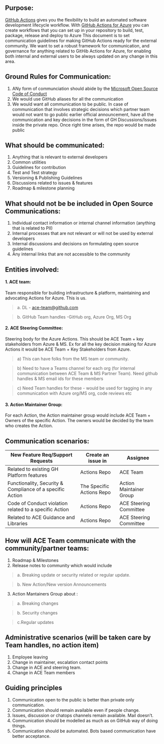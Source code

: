 ## Purpose:
[GitHub Actions](https://docs.github.com/en/actions/learn-github-actions) gives you the flexibility to build an automated software development lifecycle workflow. With [GitHub Actions for Azure](https://docs.microsoft.com/en-gb/azure/developer/github/) you can create workflows that you can set up in your repository to build, test, package, release and deploy to Azure
This document is to set communication guidelines for making GitHub Actions ready for the external community. We want to set a robust framework for communication, and governance for anything related to GitHib Actions for Azure, for enabling both internal and external users to be always updated on any change in this area.

## Ground Rules for Communication:
1. ANy form of communciation should abide by the [Microsoft Open Source Code of Conduct](https://opensource.microsoft.com/codeofconduct/)
2. We would use GitHub aliases for all the communication
3. We would want all communication to be public. In case of communication that involves strategic decisions which partner team would not want to go public earlier official announcement, have all the communication and key decisions in the form of GH Discussions/Issues inside the private repo. Once right time arises, the repo would be made public

## What should be communicated:
1. Anything that is relevant to external developers
2. Common utilities
3. Guidelines for contribution
4. Test and Test strategy
5. Versioning & Publishing Guidelines
6. Discussions related to issues & features
7. Roadmap & milestone planning

## What should not be be included in Open Source Communications:
1. Individual contact information or internal channel information (anything that is related to PII)
2. Internal processes that are not relevant or will not be used by external developers
3. Internal discussions and decisions on formulating open source guidelines
4. Any internal links that are not accessible to the community

## Entities involved:
#### 1. ACE team:
Team responsible for building infrastructure & platform, maintaining and advocating Actions for Azure. This is us. 
> a. DL - ace-team@github.com

> b. GitHub Team handles -GitHub org, Azure Org, MS Org
  
#### 2. ACE Steering Committee: 
Steering body for the Azure Actions. This should be ACE Team + key stakeholders from Azure & MS. Ex for all the key decision making for Azure Actions it would be ACE Team + Key Stakeholders from Azure.
> a) This can have folks from the MS team or community.

> b) Need to have a Teams channel for each org (for internal communication between ACE Team & MS Partner Team). Need github handles & MS email ids for these members

> c) Need Team handles for these - would be used for tagging in any communication with Azure org/MS org, code reviews etc

#### 3. Action Maintainer Group: 
For each Action, the Action maintainer group would include ACE Team + Owners of the specific Action. The owners would be decided by the team who creates the Action. 

## Communication scenarios:

| New Feature Req/Support Requests      | Create an issue in | Assignee| 
| ----------- | ----------- |------------|
| Related to existing GH Platform features      | Actions Repo       | ACE Team |
| Functionality, Security & Compliance of a specific Action   | The Specific Actions Repo        | Action Maintainer Group |
| Code of Conduct violation related to a specific Action  | Actions Repo | ACE Steering Committee | 
| Related to ACE Guidance and Libraries | Actions Repo | ACE Steering Committee |

## How will ACE Team communicate with the community/partner teams:
1. Roadmap & Milestones
2. Release notes to community which would include
> a. Breaking update or security related or regular update.

> b. New Action/New version Announcements 
3. Action Mantainers Group about :
> a. Breaking changes

> b. Security changes

> c.Regular updates

## Administrative scenarios (will be taken care by Team handles, no action item)
1. Employee leaving
2. Change in maintainer, escalation contact points
3. Change in ACE and steering team.
4. Change in ACE Team members

## Guiding principles
1. Communication open to the public is better than private only communication.
2. Communication should remain available even if people change.
3. Issues, discussion or chatops channels remain available. Mail doesn’t.
4. Communication should be modelled as much as on GitHub way of doing things.
5. Communication should be automated. Bots based communication have better acceptance.
